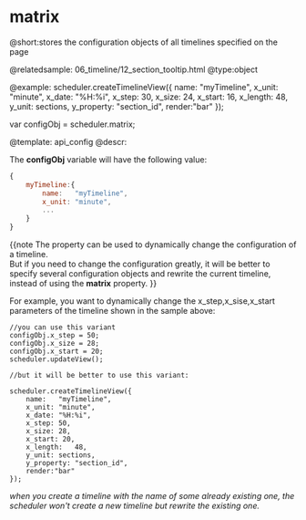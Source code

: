 matrix
=============
@short:stores the configuration objects of all timelines specified on the page
	

@relatedsample:
	06_timeline/12_section_tooltip.html
@type:object

@example:
scheduler.createTimelineView({
	name:	"myTimeline",
	x_unit:	"minute",
	x_date:	"%H:%i",
	x_step:	30,
	x_size: 24,
	x_start: 16,
	x_length:	48,
	y_unit:	sections,
	y_property:	"section_id",
	render:"bar"
});

var configObj = scheduler.matrix;

@template:	api_config
@descr:

The **configObj** variable will have the following value:

~~~js
{
	myTimeline:{
    	name:	"myTimeline",
		x_unit:	"minute",
		...
	}
}
~~~

{{note
The property can be used to dynamically change the configuration of a timeline. <br>
But if you need to change the configuration greatly, it will be better to specify several configuration objects and rewrite the current timeline, instead of using the **matrix** property.
}}

For example, you want to dynamically change the x_step,x_sise,x_start parameters of the timeline shown in the sample above:

~~~
//you can use this variant 
configObj.x_step = 50;
configObj.x_size = 28;
configObj.x_start = 20;
scheduler.updateView();

//but it will be better to use this variant:

scheduler.createTimelineView({
	name:	"myTimeline",
	x_unit:	"minute",
	x_date:	"%H:%i",
	x_step:	50,
	x_size: 28,
	x_start: 20,
	x_length:	48,
	y_unit:	sections,
	y_property:	"section_id",
	render:"bar"
});
~~~
*when you create a timeline with the name of some already existing one, the scheduler won't create a new timeline but rewrite the existing one.*
